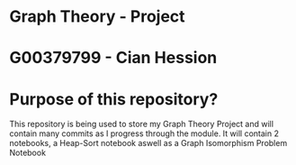 # Graph Theory - Project
# G00379799 - Cian Hession
# Purpose of this repository?
This repository is being used to store my Graph Theory Project and will contain many commits as I progress through the module. It will contain 2 notebooks, a Heap-Sort notebook aswell as a Graph Isomorphism Problem Notebook
